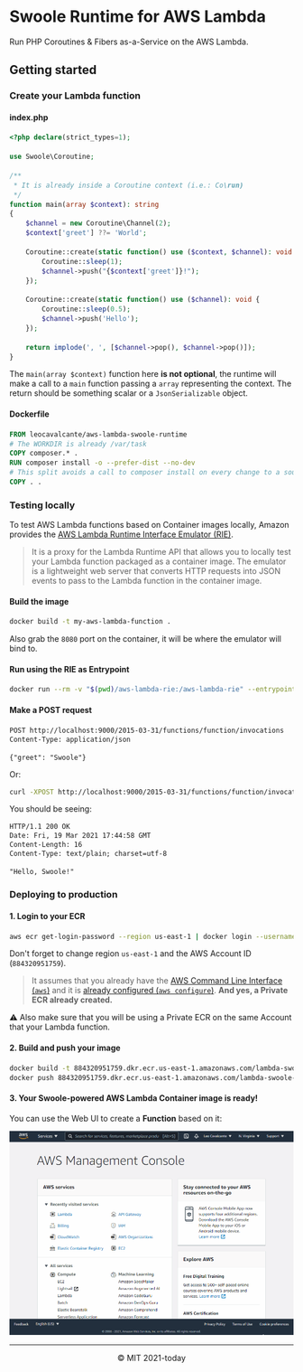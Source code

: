 # Swoole Runtime for AWS Lambda

Run PHP Coroutines & Fibers as-a-Service on the AWS Lambda.

## Getting started

### Create your Lambda function

#### index.php
```php
<?php declare(strict_types=1);

use Swoole\Coroutine;

/**
 * It is already inside a Coroutine context (i.e.: Co\run)
 */
function main(array $context): string
{
    $channel = new Coroutine\Channel(2);
    $context['greet'] ??= 'World';

    Coroutine::create(static function() use ($context, $channel): void {
        Coroutine::sleep(1);
        $channel->push("{$context['greet']}!");
    });

    Coroutine::create(static function() use ($channel): void {
        Coroutine::sleep(0.5);
        $channel->push('Hello');
    });

    return implode(', ', [$channel->pop(), $channel->pop()]);
}
```
The `main(array $context)` function here **is not optional**, the runtime will make a call to a `main` function passing a `array` representing the context.
The return should be something scalar or a `JsonSerializable` object.

#### Dockerfile
```Dockerfile
FROM leocavalcante/aws-lambda-swoole-runtime
# The WORKDIR is already /var/task
COPY composer.* .
RUN composer install -o --prefer-dist --no-dev
# This split avoids a call to composer install on every change to a source-code file
COPY . .
```

### Testing locally

To test AWS Lambda functions based on Container images locally, Amazon provides the [AWS Lambda Runtime Interface Emulator (RIE)](https://docs.aws.amazon.com/lambda/latest/dg/images-test.html).

> It is a proxy for the Lambda Runtime API that allows you to locally test your Lambda function packaged as a container image. The emulator is a lightweight web server that converts HTTP requests into JSON events to pass to the Lambda function in the container image.

#### Build the image
```bash
docker build -t my-aws-lambda-function .
```
Also grab the `8080` port on the container, it will be where the emulator will bind to.

#### Run using the RIE as Entrypoint
```bash
docker run --rm -v "$(pwd)/aws-lambda-rie:/aws-lambda-rie" --entrypoint /aws-lambda-rie -p 9000:8080 my-aws-lambda-function
```

#### Make a POST request
```http request
POST http://localhost:9000/2015-03-31/functions/function/invocations
Content-Type: application/json

{"greet": "Swoole"}
```

Or:
```bash
curl -XPOST http://localhost:9000/2015-03-31/functions/function/invocations -d '{"greet": "Swoole"}'
```

You should be seeing:

```http reponse
HTTP/1.1 200 OK
Date: Fri, 19 Mar 2021 17:44:58 GMT
Content-Length: 16
Content-Type: text/plain; charset=utf-8

"Hello, Swoole!"
```

### Deploying to production

#### 1. Login to your ECR
```bash
aws ecr get-login-password --region us-east-1 | docker login --username AWS --password-stdin 884320951759.dkr.ecr.us-east-1.amazonaws.com
```
Don't forget to change region `us-east-1` and the AWS Account ID (`884320951759`).

> It assumes that you already have the [AWS Command Line Interface (`aws`)](https://aws.amazon.com/cli/) and it is [already configured (`aws configure`)](https://docs.aws.amazon.com/cli/latest/userguide/cli-configure-quickstart.html). **And yes, a Private ECR already created.**

⚠️ Also make sure that you will be using a Private ECR on the same Account that your Lambda function.

#### 2. Build and push your image
```bash
docker build -t 884320951759.dkr.ecr.us-east-1.amazonaws.com/lambda-swoole-runtime-example .
docker push 884320951759.dkr.ecr.us-east-1.amazonaws.com/lambda-swoole-runtime-example
```

#### 3. Your Swoole-powered AWS Lambda Container image is ready!

You can use the Web UI to create a **Function** based on it:

![Create function screenshot](create-function-screenshot.gif)

---

<center>&copy; MIT 2021-today</center>
